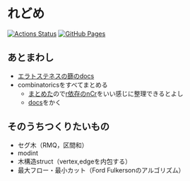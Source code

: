 # れどめ
[![Actions Status](https://github.com/idat50me/cpp_lib/workflows/verify/badge.svg)](https://github.com/idat50me/cpp_lib/actions)
[![GitHub Pages](https://img.shields.io/static/v1?label=GitHub+Pages&message=+&color=brightgreen&logo=github)](https://idat50me.github.io/cpp_lib/)

## あとまわし
- [エラトステネスの篩のdocs](math/docs/sieve_of_eratosthenes.md)
- combinatoricsをすべてまとめる
	- [まとめた](combinatorics/combinatorics.cpp)ので[r依存のnCr](combinatorics/mod_ncr2.cpp)をいい感じに整理できるとよし
	- [docs](combinatorics/docs/combinatorics.md)をかく

## そのうちつくりたいもの
- セグ木（RMQ，区間和）
- modint
- 木構造struct（vertex,edgeを内包する）
- 最大フロー・最小カット（Ford Fulkersonのアルゴリズム）
